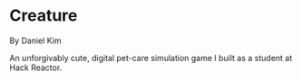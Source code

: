 # Creature
By Daniel Kim

An unforgivably cute, digital pet-care simulation game I built as a student at Hack Reactor.
